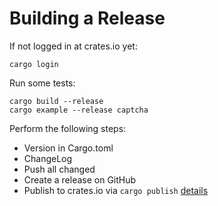 # Building a Release

If not logged in at crates.io yet:

    cargo login

Run some tests:

    cargo build --release
    cargo example --release captcha

Perform the following steps:

* Version in Cargo.toml
* ChangeLog 
* Push all changed
* Create a release on GitHub
* Publish to crates.io via `cargo publish` [details](https://doc.rust-lang.org/book/ch14-02-publishing-to-crates-io.html)
